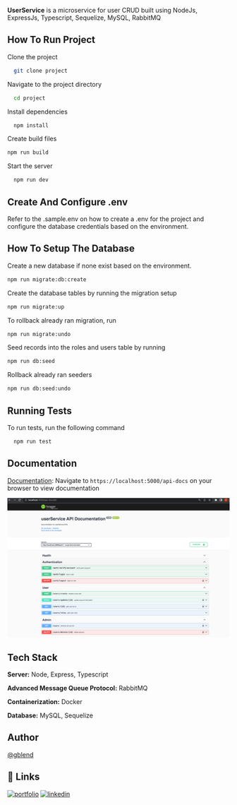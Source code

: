 **UserService** is a microservice for user CRUD built using NodeJs, ExpressJs, Typescript, Sequelize, MySQL, RabbitMQ

## How To Run Project

Clone the project
```bash
  git clone project
```

Navigate to the project directory
```bash
  cd project
```

Install dependencies
```bash
  npm install
```

Create build files
```bash
npm run build
```

Start the server
```bash
  npm run dev
``` 

## Create And Configure .env
Refer to the .sample.env on how to create a .env for the project and configure the database credentials based on the environment.

## How To Setup The Database
Create a new database if none exist based on the environment.
```bash
npm run migrate:db:create
```
Create the database tables by running the migration setup
```bash
npm run migrate:up
```
To rollback already ran migration, run
```bash
npm run migrate:undo
```
Seed records into the roles and users table by running
```bash
npm run db:seed
```
Rollback already ran seeders
```bash
npm run db:seed:undo
```

## Running Tests
To run tests, run the following command

```bash
  npm run test
```

## Documentation
[Documentation](https://localhost:5000/api-docs): Navigate to ``https://localhost:5000/api-docs`` on your browser to view documentation

![alt text](public/img.png)

## Tech Stack
**Server:** Node, Express, Typescript

**Advanced Message Queue Protocol:** RabbitMQ

**Containerization:** Docker

**Database:** MySQL, Sequelize

## Author
[@gblend](https://www.github.com/gblend)

## 🔗 Links
[![portfolio](https://img.shields.io/badge/my_portfolio-000?style=for-the-badge&logo=ko-fi&logoColor=white)](https://gblend.tech/)
[![linkedin](https://img.shields.io/badge/linkedin-0A66C2?style=for-the-badge&logo=linkedin&logoColor=white)](https://linkedin.com/in/gabriel-ilochi-75a237174/)